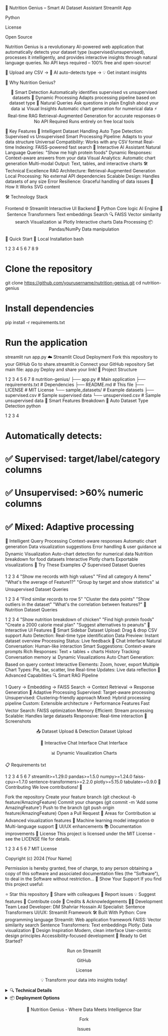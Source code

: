 🍏 Nutrition Genius – Smart AI Dataset Assistant
Streamlit App

Python

License

Open Source

Nutrition Genius is a revolutionary AI-powered web application that automatically detects your dataset type (supervised/unsupervised), processes it intelligently, and provides interactive insights through natural language queries. No API keys required – 100% free and open-source!

🚀 Upload any CSV → 🤖 AI auto-detects type → 💡 Get instant insights 

🌟 Why Nutrition Genius?
<div align="center">

🎯
Smart Detection
Automatically identifies supervised vs unsupervised datasets
🔄
Dynamic Processing
Adapts processing pipeline based on dataset type
💬
Natural Queries
Ask questions in plain English about your data
📊
Visual Insights
Automatic chart generation for numerical data
⚡
Real-time RAG
Retrieval-Augmented Generation for accurate responses
🌐
No API Required
Runs entirely on free local tools

</div>

🎯 Key Features
🚀 Intelligent Dataset Handling
Auto Type Detection: Supervised vs Unsupervised
Smart Processing Pipeline: Adapts to your data structure
Universal Compatibility: Works with any CSV format
Real-time Indexing: FAISS-powered fast search
💬 Interactive AI Assistant
Natural Language Queries: "Show me high protein foods"
Dynamic Responses: Context-aware answers from your data
Visual Analytics: Automatic chart generation
Multi-modal Output: Text, tables, and interactive charts
🛠️ Technical Excellence
RAG Architecture: Retrieval-Augmented Generation
Local Processing: No external API dependencies
Scalable Design: Handles datasets of any size
Error Resilience: Graceful handling of data issues
🎯 How It Works
SVG content

🛠️ Technology Stack
<div align="center">

Frontend
🌐 Streamlit
Interactive UI
Backend
🐍 Python
Core logic
AI Engine
🤖 Sentence Transformers
Text embeddings
Search
🔍 FAISS
Vector similarity search
Visualization
📊 Plotly
Interactive charts
Data Processing
📦 Pandas/NumPy
Data manipulation

</div>

🚀 Quick Start
🔧 Local Installation
bash


1
2
3
4
5
6
7
8
9
# Clone the repository
git clone https://github.com/yourusername/nutrition-genius.git
cd nutrition-genius

# Install dependencies
pip install -r requirements.txt

# Run the application
streamlit run app.py
☁️ Streamlit Cloud Deployment
Fork this repository to your GitHub
Go to share.streamlit.io
Connect your GitHub repository
Set main file: app.py
Deploy and share your link!
📁 Project Structure


1
2
3
4
5
6
7
8
nutrition-genius/
├── app.py                 # Main application
├── requirements.txt       # Dependencies
├── README.md             # This file
├── LICENSE               # MIT License
└── sample_datasets/      # Example datasets
    ├── supervised.csv    # Sample supervised data
    └── unsupervised.csv  # Sample unsupervised data
🎯 Smart Features Breakdown
🎯 Auto Dataset Type Detection
python


1
2
3
4
# Automatically detects:
# ✅ Supervised: target/label/category columns
# ✅ Unsupervised: >60% numeric columns
# ✅ Mixed: Adaptive processing
💬 Intelligent Query Processing
Context-aware responses
Automatic chart generation
Data visualization suggestions
Error handling & user guidance
📊 Dynamic Visualization
Auto-chart detection for numerical data
Nutrition breakdown for food datasets
Interactive Plotly charts
Exportable visualizations
🧪 Try These Examples
📋 Supervised Dataset Queries


1
2
3
4
"Show me records with high values"
"Find all category A items"
"What's the average of Feature1?"
"Group by target and show statistics"
📊 Unsupervised Dataset Queries


1
2
3
4
"Find similar records to row 5"
"Cluster the data points"
"Show outliers in the dataset"
"What's the correlation between features?"
🍎 Nutrition Dataset Queries


1
2
3
4
"Show nutrition breakdown of chicken"
"Find high protein foods"
"Create a 2000 calorie meal plan"
"Suggest alternatives to peanuts"
🎨 Interactive UI Features
📁 Smart Sidebar
Dataset Upload: Drag & drop CSV support
Auto Detection: Real-time type identification
Data Preview: Instant dataset overview
Processing Status: Live feedback
💬 Chat Interface
Natural Conversation: Human-like interaction
Smart Suggestions: Context-aware prompts
Rich Responses: Text + tables + charts
History Tracking: Conversation memory
📊 Dynamic Visualizations
Auto Chart Generation: Based on query context
Interactive Elements: Zoom, hover, export
Multiple Chart Types: Pie, bar, scatter, line
Real-time Updates: Live data reflection
🚀 Advanced Capabilities
🔍 Smart RAG Pipeline


1
Query → Embedding → FAISS Search → Context Retrieval → Response Generation
🤖 Adaptive Processing
Supervised: Target-aware processing
Unsupervised: Clustering-friendly approach
Mixed: Hybrid processing pipeline
Custom: Extensible architecture
⚡ Performance Features
Fast Vector Search: FAISS optimization
Memory Efficient: Stream processing
Scalable: Handles large datasets
Responsive: Real-time interaction
📸 Screenshots
<div align="center">

📤 Dataset Upload & Detection
Dataset Upload

💬 Interactive Chat Interface
Chat Interface

📊 Dynamic Visualization
Charts

</div>

📋 Requirements
txt


1
2
3
4
5
6
7
streamlit>=1.29.0
pandas>=1.5.0
numpy>=1.24.0
faiss-cpu>=1.7.0
sentence-transformers>=2.2.0
plotly>=5.15.0
tabulate>=0.9.0
🤝 Contributing
We love contributions! 🎉

Fork the repository
Create your feature branch (git checkout -b feature/AmazingFeature)
Commit your changes (git commit -m 'Add some AmazingFeature')
Push to the branch (git push origin feature/AmazingFeature)
Open a Pull Request
🎯 Areas for Contribution
📊 Advanced visualization features
🤖 Machine learning model integration
🌐 Multi-language support
🎨 UI/UX enhancements
📚 Documentation improvements
📜 License
This project is licensed under the MIT License - see the LICENSE file for details.



1
2
3
4
5
6
7
MIT License

Copyright (c) 2024 [Your Name]

Permission is hereby granted, free of charge, to any person obtaining a copy
of this software and associated documentation files (the "Software"), to deal
in the Software without restriction...
🌟 Show Your Support
If you find this project useful:

⭐ Star this repository
🔄 Share with colleagues
🐛 Report issues
💡 Suggest features
🤝 Contribute code
🙌 Credits & Acknowledgements
👨‍💻 Development Team
Lead Developer: DM Shahriar Hossain
AI Specialist: Sentence Transformers
UI/UX: Streamlit Framework
🛠️ Built With
Python: Core programming language
Streamlit: Web application framework
FAISS: Vector similarity search
Sentence Transformers: Text embeddings
Plotly: Data visualization
🎨 Design Inspiration
Modern, clean interface
User-centric design principles
Accessibility-focused development
🚀 Ready to Get Started?
<div align="center">

Run on Streamlit

GitHub

License

💡 Transform your data into insights today!
</div>

<details>
<summary>🔍 <b>Technical Details</b></summary>

🧠 AI Architecture
Embedding Model: all-MiniLM-L6-v2
Search Engine: FAISS FlatL2 Index
Processing Pipeline: Dynamic RAG
Response Engine: Context-aware generation
⚡ Performance Metrics
Indexing Speed: ~1000 rows/second
Query Response: <1 second
Memory Usage: Optimized streaming
Scalability: Handles 100K+ records
🛡️ Security Features
Local Processing: No data leaves your machine
Secure Uploads: File type validation
Error Handling: Graceful failure recovery
Privacy First: Zero data collection
</details>

<details>
<summary>📦 <b>Deployment Options</b></summary>

☁️ Cloud Deployment
Streamlit Cloud: One-click deployment
Heroku: Container-based hosting
AWS/GCP: Enterprise deployment
Docker: Containerized deployment
🖥️ Local Deployment
Windows/Mac/Linux: Cross-platform support
Docker: Container deployment
Virtual Environment: Isolated setup
Production Ready: Scalable architecture
</details>

<div align="center">

🍏 Nutrition Genius - Where Data Meets Intelligence
Star

Fork

Issues

</div>
